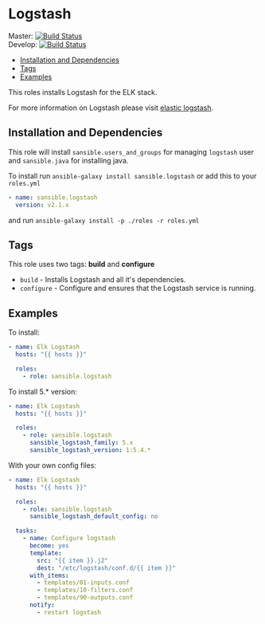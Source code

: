 # Logstash

Master: [![Build Status](https://travis-ci.org/sansible/logstash.svg?branch=master)](https://travis-ci.org/sansible/logstash)  
Develop: [![Build Status](https://travis-ci.org/sansible/logstash.svg?branch=develop)](https://travis-ci.org/sansible/logstash)

* [Installation and Dependencies](#installation-and-dependencies)
* [Tags](#tags)
* [Examples](#examples)

This roles installs Logstash for the ELK stack.

For more information on Logstash please visit
[elastic logstash](https://www.elastic.co/products/logstash).


## Installation and Dependencies

This role will install `sansible.users_and_groups` for managing `logstash`
user and `sansible.java` for installing java.

To install run `ansible-galaxy install sansible.logstash` or add this to your
`roles.yml`

```YAML
- name: sansible.logstash
  version: v2.1.x
```

and run `ansible-galaxy install -p ./roles -r roles.yml`


## Tags

This role uses two tags: **build** and **configure**

* `build` - Installs Logstash and all it's dependencies.
* `configure` - Configure and ensures that the Logstash service is running.


## Examples

To install:

```YAML
- name: Elk Logstash
  hosts: "{{ hosts }}"

  roles:
    - role: sansible.logstash
```

To install 5.* version:

```YAML
- name: Elk Logstash
  hosts: "{{ hosts }}"

  roles:
    - role: sansible.logstash
      sansible_logstash_family: 5.x
      sansible_logstash_version: 1:5.4.*
```

With your own config files:


```YAML
- name: Elk Logstash
  hosts: "{{ hosts }}"

  roles:
    - role: sansible.logstash
      sansible_logstash_default_config: no

  tasks:
    - name: Configure logstash
      become: yes
      template:
        src: "{{ item }}.j2"
        dest: "/etc/logstash/conf.d/{{ item }}"
      with_items:
        - templates/01-inputs.conf
        - templates/10-filters.conf
        - templates/90-outputs.conf
      notify:
        - restart logstash
```
